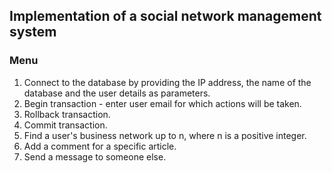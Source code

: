 ## Implementation of a social network management system

### Menu

1. Connect to the database by providing the IP address, the name of the database and the user details as parameters.
2. Begin transaction - enter user email for which actions will be taken.
3. Rollback transaction.
4. Commit transaction.
5. Find a user's business network up to n, where n is a positive integer.
6. Add a comment for a specific article.
7. Send a message to someone else.
